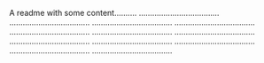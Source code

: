 A readme with some content..........
....................................
....................................
....................................
....................................
....................................
....................................
....................................
....................................
....................................
....................................
....................................
....................................
